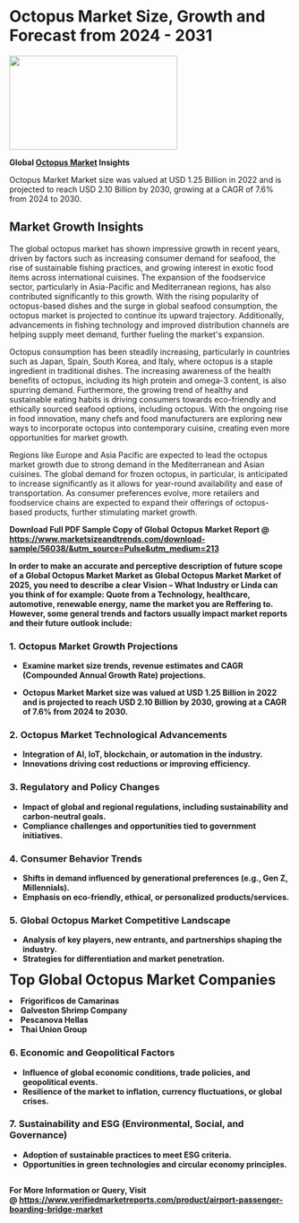 <H1>Octopus Market Size, Growth and Forecast from 2024 - 2031</H1><img class="aligncenter size-medium wp-image-584254" src="https://thirdeyenews.in/wp-content/uploads/2024/09/Global-Market-Research-300x168.jpeg" alt="" width="300" height="168" /><p><strong>Global&nbsp;<a href="https://www.marketsizeandtrends.com/download-sample/56038/&amp;utm_source=Pulse&amp;utm_medium=213">Octopus Market</a> Insights</strong></p><p>Octopus Market Market size was valued at USD 1.25 Billion in 2022 and is projected to reach USD 2.10 Billion by 2030, growing at a CAGR of 7.6% from 2024 to 2030.</p><p><h2>Market Growth Insights</h2> <p>The global octopus market has shown impressive growth in recent years, driven by factors such as increasing consumer demand for seafood, the rise of sustainable fishing practices, and growing interest in exotic food items across international cuisines. The expansion of the foodservice sector, particularly in Asia-Pacific and Mediterranean regions, has also contributed significantly to this growth. With the rising popularity of octopus-based dishes and the surge in global seafood consumption, the octopus market is projected to continue its upward trajectory. Additionally, advancements in fishing technology and improved distribution channels are helping supply meet demand, further fueling the market's expansion.</p> <p><strong></strong></p> <p>Octopus consumption has been steadily increasing, particularly in countries such as Japan, Spain, South Korea, and Italy, where octopus is a staple ingredient in traditional dishes. The increasing awareness of the health benefits of octopus, including its high protein and omega-3 content, is also spurring demand. Furthermore, the growing trend of healthy and sustainable eating habits is driving consumers towards eco-friendly and ethically sourced seafood options, including octopus. With the ongoing rise in food innovation, many chefs and food manufacturers are exploring new ways to incorporate octopus into contemporary cuisine, creating even more opportunities for market growth.</p> <p>Regions like Europe and Asia Pacific are expected to lead the octopus market growth due to strong demand in the Mediterranean and Asian cuisines. The global demand for frozen octopus, in particular, is anticipated to increase significantly as it allows for year-round availability and ease of transportation. As consumer preferences evolve, more retailers and foodservice chains are expected to expand their offerings of octopus-based products, further stimulating market growth.</p> <p><strong></p><p><span class=""><strong>Download Full PDF Sample Copy of Global Octopus Market Report</strong> @ <a href="https://www.marketsizeandtrends.com/download-sample/56038/&amp;utm_source=Pulse&amp;utm_medium=213" target="_blank">https://www.marketsizeandtrends.com/download-sample/56038/&amp;utm_source=Pulse&amp;utm_medium=213</a></span></p><p>In order to make an accurate and perceptive description of future scope of a Global&nbsp;Octopus Market Market as Global&nbsp;Octopus Market Market of 2025, you need to describe a clear Vision &ndash; What Industry or Linda can you think of for example: Quote from a Technology, healthcare, automotive, renewable energy, name the market you are Reffering to. However, some general trends and factors usually impact market reports and their future outlook include:</p><h3>1.&nbsp;<strong>Octopus Market Growth Projections</strong></h3><ul><li>Examine market size trends, revenue estimates and CAGR (Compounded Annual Growth Rate) projections.</li><li><p>Octopus Market Market size was valued at USD 1.25 Billion in 2022 and is projected to reach USD 2.10 Billion by 2030, growing at a CAGR of 7.6% from 2024 to 2030.</p></li></ul><h3>2.&nbsp;<strong>Octopus Market Technological Advancements</strong></h3><ul><li>Integration of AI, IoT, blockchain, or automation in the industry.</li><li>Innovations driving cost reductions or improving efficiency.</li></ul><h3>3.&nbsp;<strong>Regulatory and Policy Changes</strong></h3><ul><li>Impact of global and regional regulations, including sustainability and carbon-neutral goals.</li><li>Compliance challenges and opportunities tied to government initiatives.</li></ul><h3>4.&nbsp;<strong>Consumer Behavior Trends</strong></h3><ul><li>Shifts in demand influenced by generational preferences (e.g., Gen Z, Millennials).</li><li>Emphasis on eco-friendly, ethical, or personalized products/services.</li></ul><h3>5.&nbsp;<strong>Global Octopus Market Competitive Landscape</strong></h3><ul><li>Analysis of key players, new entrants, and partnerships shaping the industry.</li><li>Strategies for differentiation and market penetration.</li></ul><p data-pm-slice="1 1 []"><span style="color: inherit; font-family: inherit; font-size: 25px;">Top Global Octopus Market Companies</span></p><div class="" data-test-id=""><p><li>Frigorificos de Camarinas</li><li> Galveston Shrimp Company</li><li> Pescanova Hellas</li><li> Thai Union Group</li></p></div><h3>6.&nbsp;<strong>Economic and Geopolitical Factors</strong></h3><ul><li>Influence of global economic conditions, trade policies, and geopolitical events.</li><li>Resilience of the market to inflation, currency fluctuations, or global crises.</li></ul><h3>7.&nbsp;<strong>Sustainability and ESG (Environmental, Social, and Governance)</strong></h3><ul><li>Adoption of sustainable practices to meet ESG criteria.</li><li>Opportunities in green technologies and circular economy principles.</li></ul><h2><strong style="font-size: 14px;">For More Information or Query, Visit @&nbsp;</strong><a style="background-color: #ffffff; font-size: 14px;" href="https://www.marketsizeandtrends.com/report/octopus-market/" target="_blank">https://www.verifiedmarketreports.com/product/airport-passenger-boarding-bridge-market</a></h2>
